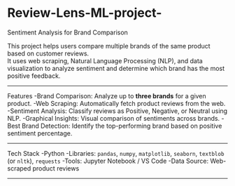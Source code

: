 # Review-Lens-ML-project-


Sentiment Analysis for Brand Comparison

This project helps users compare multiple brands of the same product based on customer reviews.  
It uses web scraping, Natural Language Processing (NLP), and data visualization to analyze sentiment and determine which brand has the most positive feedback.

---

Features
-Brand Comparison: Analyze up to **three brands** for a given product.
-Web Scraping: Automatically fetch product reviews from the web.
-Sentiment Analysis: Classify reviews as Positive, Negative, or Neutral using NLP.
-Graphical Insights: Visual comparison of sentiments across brands.
-Best Brand Detection: Identify the top-performing brand based on positive sentiment percentage.

---

Tech Stack
-Python
-Libraries: `pandas`, `numpy`, `matplotlib`, `seaborn`, `textblob` (or `nltk`), `requests`
-Tools: Jupyter Notebook / VS Code
-Data Source: Web-scraped product reviews

---
